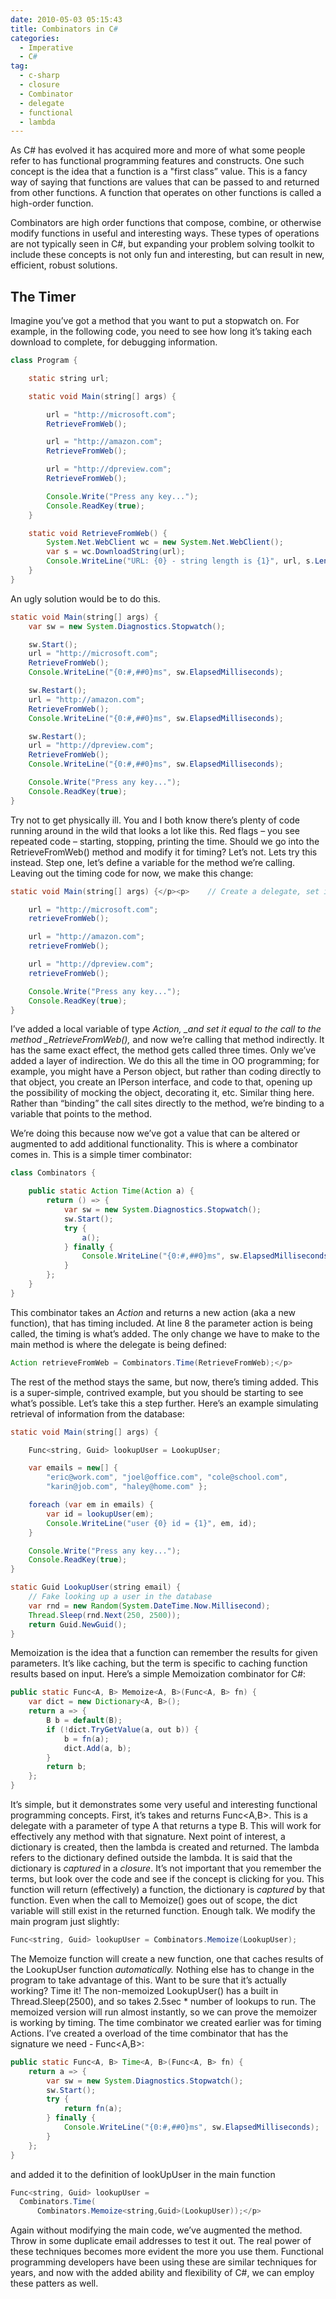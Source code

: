 ```yaml
---
date: 2010-05-03 05:15:43
title: Combinators in C#
categories:
  - Imperative
  - C#
tag:
  - c-sharp
  - closure
  - Combinator
  - delegate
  - functional
  - lambda
---
```


As C# has evolved it has acquired more and more of what some people refer to has functional programming features and constructs. One such concept is the idea that a function is a "first class” value. This is a fancy way of saying that functions are values that can be passed to and returned from other functions. A function that operates on other functions is called a high-order function.

<!-- more -->

Combinators are high order functions that compose, combine, or otherwise modify functions in useful and interesting ways. These types of operations are not typically seen in C#, but expanding your problem solving toolkit to include these concepts is not only fun and interesting, but can result in new, efficient, robust solutions.

## The Timer

Imagine you’ve got a method that you want to put a stopwatch on. For example, in the following code, you need to see how long it’s taking each download to complete, for debugging information.

```java
class Program {

    static string url;

    static void Main(string[] args) {

        url = "http://microsoft.com";
        RetrieveFromWeb();

        url = "http://amazon.com";
        RetrieveFromWeb();

        url = "http://dpreview.com";
        RetrieveFromWeb();

        Console.Write("Press any key...");
        Console.ReadKey(true);
    }

    static void RetrieveFromWeb() {
        System.Net.WebClient wc = new System.Net.WebClient();
        var s = wc.DownloadString(url);
        Console.WriteLine("URL: {0} - string length is {1}", url, s.Length);
    }
}
```

An ugly solution would be to do this.

```java
static void Main(string[] args) {
    var sw = new System.Diagnostics.Stopwatch();

    sw.Start();
    url = "http://microsoft.com";
    RetrieveFromWeb();
    Console.WriteLine("{0:#,##0}ms", sw.ElapsedMilliseconds);

    sw.Restart();
    url = "http://amazon.com";
    RetrieveFromWeb();
    Console.WriteLine("{0:#,##0}ms", sw.ElapsedMilliseconds);

    sw.Restart();
    url = "http://dpreview.com";
    RetrieveFromWeb();
    Console.WriteLine("{0:#,##0}ms", sw.ElapsedMilliseconds);

    Console.Write("Press any key...");
    Console.ReadKey(true);
}
```

Try not to get physically ill. You and I both know there’s plenty of code running around in the wild that looks a lot like this. Red flags – you see repeated code – starting, stopping, printing the time. Should we go into the RetrieveFromWeb() method and modify it for timing? Let’s not. Lets try this instead. Step one, let’s define a variable for the method we’re calling. Leaving out the timing code for now, we make this change:

```java
static void Main(string[] args) {</p><p>    // Create a delegate, set it to the method of interest</p><p>    Action retrieveFromWeb = RetrieveFromWeb;

    url = "http://microsoft.com";
    retrieveFromWeb();

    url = "http://amazon.com";
    retrieveFromWeb();

    url = "http://dpreview.com";
    retrieveFromWeb();

    Console.Write("Press any key...");
    Console.ReadKey(true);
}
```

I’ve added a local variable of type _Action, \_and set it equal to the call to the method \_RetrieveFromWeb(),_ and now we’re calling that method indirectly. It has the same exact effect, the method gets called three times. Only we’ve added a layer of indirection. We do this all the time in OO programming; for example, you might have a Person object, but rather than coding directly to that object, you create an IPerson interface, and code to that, opening up the possibility of mocking the object, decorating it, etc. Similar thing here. Rather than “binding” the call sites directly to the method, we’re binding to a variable that points to the method.

We’re doing this because now we’ve got a value that can be altered or augmented to add additional functionality. This is where a combinator comes in. This is a simple timer combinator:

```java
class Combinators {

    public static Action Time(Action a) {
        return () => {
            var sw = new System.Diagnostics.Stopwatch();
            sw.Start();
            try {
                a();
            } finally {
                Console.WriteLine("{0:#,##0}ms", sw.ElapsedMilliseconds);
            }
        };
    }
}
```

This combinator takes an _Action_ and returns a new action (aka a new function), that has timing included. At line 8 the parameter action is being called, the timing is what’s added. The only change we have to make to the main method is where the delegate is being defined:

```java
Action retrieveFromWeb = Combinators.Time(RetrieveFromWeb);</p>
```

The rest of the method stays the same, but now, there’s timing added. This is a super-simple, contrived example, but you should be starting to see what’s possible. Let’s take this a step further. Here’s an example simulating retrieval of information from the database:

```java
static void Main(string[] args) {

    Func<string, Guid> lookupUser = LookupUser;

    var emails = new[] {
        "eric@work.com", "joel@office.com", "cole@school.com",
        "karin@job.com", "haley@home.com" };

    foreach (var em in emails) {
        var id = lookupUser(em);
        Console.WriteLine("user {0} id = {1}", em, id);
    }

    Console.Write("Press any key...");
    Console.ReadKey(true);
}

static Guid LookupUser(string email) {
    // Fake looking up a user in the database
    var rnd = new Random(System.DateTime.Now.Millisecond);
    Thread.Sleep(rnd.Next(250, 2500));
    return Guid.NewGuid();
}
```

Memoization is the idea that a function can remember the results for given parameters. It’s like caching, but the term is specific to caching function results based on input. Here’s a simple Memoization combinator for C#:

```java
public static Func<A, B> Memoize<A, B>(Func<A, B> fn) {
    var dict = new Dictionary<A, B>();
    return a => {
        B b = default(B);
        if (!dict.TryGetValue(a, out b)) {
            b = fn(a);
            dict.Add(a, b);
        }
        return b;
    };
}
```

It’s simple, but it demonstrates some very useful and interesting functional programming concepts. First, it’s takes and returns Func<A,B>. This is a delegate with a parameter of type A that returns a type B. This will work for effectively any method with that signature. Next point of interest, a dictionary is created, then the lambda is created and returned. The lambda refers to the dictionary defined outside the lambda. It is said that the dictionary is _captured_ in a _closure_. It’s not important that you remember the terms, but look over the code and see if the concept is clicking for you. This function will return (effectively) a function, the dictionary is _captured_ by that function. Even when the call to Memoize() goes out of scope, the dict variable will still exist in the returned function. Enough talk. We modify the main program just slightly:

```java
Func<string, Guid> lookupUser = Combinators.Memoize(LookupUser);
```

The Memoize function will create a new function, one that caches results of the LookupUser function _automatically._ Nothing else has to change in the program to take advantage of this. Want to be sure that it’s actually working? Time it! The non-memoized LookupUser() has a built in Thread.Sleep(2500), and so takes 2.5sec \* number of lookups to run. The memoized version will run almost instantly, so we can prove the memoizer is working by timing. The time combinator we created earlier was for timing Actions. I’ve created a overload of the time combinator that has the signature we need - Func<A,B>:

```java
public static Func<A, B> Time<A, B>(Func<A, B> fn) {
    return a => {
        var sw = new System.Diagnostics.Stopwatch();
        sw.Start();
        try {
            return fn(a);
        } finally {
            Console.WriteLine("{0:#,##0}ms", sw.ElapsedMilliseconds);
        }
    };
}
```

and added it to the definition of lookUpUser in the main function

```java
Func<string, Guid> lookupUser =
  Combinators.Time(
      Combinators.Memoize<string,Guid>(LookupUser));</p>
```

Again without modifying the main code, we’ve augmented the method. Throw in some duplicate email addresses to test it out. The real power of these techniques becomes more evident the more you use them. Functional programming developers have been using these are similar techniques for years, and now with the added ability and flexibility of C#, we can employ these patters as well.
